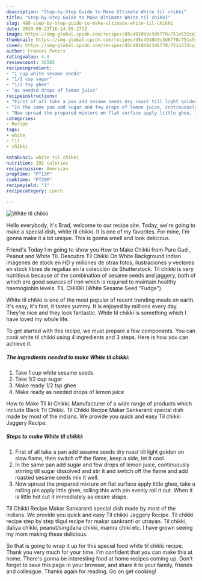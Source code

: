 ```yaml
---
description: "Step-by-Step Guide to Make Ultimate White til chikki"
title: "Step-by-Step Guide to Make Ultimate White til chikki"
slug: 488-step-by-step-guide-to-make-ultimate-white-til-chikki
date: 2020-08-23T16:14:09.273Z
image: https://img-global.cpcdn.com/recipes/d5c4910b9c3d6770/751x532cq70/white-til-chikki-recipe-main-photo.jpg
thumbnail: https://img-global.cpcdn.com/recipes/d5c4910b9c3d6770/751x532cq70/white-til-chikki-recipe-main-photo.jpg
cover: https://img-global.cpcdn.com/recipes/d5c4910b9c3d6770/751x532cq70/white-til-chikki-recipe-main-photo.jpg
author: Frances Peters
ratingvalue: 4.9
reviewcount: 36565
recipeingredient:
- "1 cup white sesame seeds"
- "1/2 cup sugar"
- "1/2 tsp ghee"
- "as needed drops of lemon juice"
recipeinstructions:
- "First of all take a pan add sesame seeds dry roast till light golden on slow flame, then switch off the flame, keep a side, let it cool."
- "In the same pan add sugar and few drops of lemon juice, continuously stirring till sugar dissolved and stir it and switch off the flame and add roasted sesame seeds mix it well."
- "Now spread the prepared mixture on flat surface apply little ghee, take a rolling pin apply little ghee, rolling this with pin evenly roll it out. When it is little hot cut it immediately as desire shape."
categories:
- Recipe
tags:
- white
- til
- chikki

katakunci: white til chikki 
nutrition: 192 calories
recipecuisine: American
preptime: "PT13M"
cooktime: "PT39M"
recipeyield: "1"
recipecategory: Lunch

---
```



![White til chikki](https://img-global.cpcdn.com/recipes/d5c4910b9c3d6770/751x532cq70/white-til-chikki-recipe-main-photo.jpg)

Hello everybody, it's Brad, welcome to our recipe site. Today, we're going to make a special dish, white til chikki. It is one of my favorites. For mine, I'm gonna make it a bit unique. This is gonna smell and look delicious.

Friend&#39;s Today I m going to show you How to Make Chikki from Pure Gud , Peanut and White Til. Descubra Til Chikki On White Background Indian imágenes de stock en HD y millones de otras fotos, ilustraciones y vectores en stock libres de regalías en la colección de Shutterstock. Til chikki is very nutritious because of the combination of sesame seeds and jaggery, both of which are good sources of iron which is required to maintain healthy haemoglobin levels. TIL CHIKKI (White Sesame Seed &#34;Fudge&#34;).

White til chikki is one of the most popular of recent trending meals on earth. It's easy, it's fast, it tastes yummy. It is enjoyed by millions every day. They're nice and they look fantastic. White til chikki is something which I have loved my whole life.


To get started with this recipe, we must prepare a few components. You can cook white til chikki using 4 ingredients and 3 steps. Here is how you can achieve it.

<!--inarticleads1-->

##### The ingredients needed to make White til chikki:

1. Take 1 cup white sesame seeds
1. Take 1/2 cup sugar
1. Make ready 1/2 tsp ghee
1. Make ready as needed drops of lemon juice


How to Make Til ki Chikki. Manufacturer of a wide range of products which include Black Til Chikki. Til Chikki Recipe Makar Sankaranti special dish made by most of the indians. We provide you quick and easy Til chikki Jaggery Recipe. 

<!--inarticleads2-->

##### Steps to make White til chikki:

1. First of all take a pan add sesame seeds dry roast till light golden on slow flame, then switch off the flame, keep a side, let it cool.
1. In the same pan add sugar and few drops of lemon juice, continuously stirring till sugar dissolved and stir it and switch off the flame and add roasted sesame seeds mix it well.
1. Now spread the prepared mixture on flat surface apply little ghee, take a rolling pin apply little ghee, rolling this with pin evenly roll it out. When it is little hot cut it immediately as desire shape.


Til Chikki Recipe Makar Sankaranti special dish made by most of the indians. We provide you quick and easy Til chikki Jaggery Recipe. Til chikki recipe step by step tilgul recipe for makar sankranti or utrayan. Til chikki, daliya chikki, peanut/singdana chikki, mamra chiki etc. I have grown seeing my mom making these delicious. 

So that is going to wrap it up for this special food white til chikki recipe. Thank you very much for your time. I'm confident that you can make this at home. There's gonna be interesting food at home recipes coming up. Don't forget to save this page in your browser, and share it to your family, friends and colleague. Thanks again for reading. Go on get cooking!
